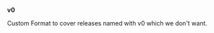 <!-- markdownlint-disable MD041-->
**v0**<br>

Custom Format to cover releases named with v0 which we don't want.
<!-- markdownlint-enable MD041-->
